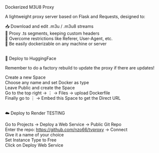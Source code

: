 Dockerized M3U8 Proxy<br>

A lightweight proxy server based on Flask and Requests, designed to:<br>

📥 Download and edit .m3u / .m3u8 streams<br>
🔁 Proxy .ts segments, keeping custom headers<br>
🚫 Overcome restrictions like Referer, User-Agent, etc.<br>
🐳 Be easily dockerizable on any machine or server<br><br>


🤗 Deploy to HuggingFace<br>

Remember to do a factory rebuild to update the proxy if there are updates!<br>

Create a new Space<br>
Choose any name and set Docker as type<br>
Leave Public and create the Space<br>
Go to the top right → ⋮ → Files → upload Dockerfile<br>
Finally go to ⋮ → Embed this Space to get the Direct URL<br><br>


☁️ <dev>Deploy to Render TESTING</dev><br>

Go to Projects → Deploy a Web Service → Public Git Repo<br>
Enter the repo: https://github.com/nzo66/tvproxy → Connect<br>
Give it a name of your choice<br>
Set Instance Type to Free<br>
Click on Deploy Web Service
